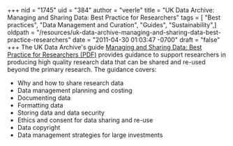 +++
nid = "1745"
uid = "384"
author = "veerle"
title = "UK Data Archive: Managing and Sharing Data: Best Practice for Researchers"
tags = [ "Best practices", "Data Management and Curation", "Guides", "Sustainability",]
oldpath = "/resources/uk-data-archive-managing-and-sharing-data-best-practice-researchers"
date = "2011-04-30 01:03:47 -0700"
draft = "false"
+++
The UK Data Archive\'s guide [Managing and Sharing Data: Best Practice
for Researchers
(PDF)](http://www.data-archive.ac.uk/media/2894/managingsharing.pdf)
provides guidance to support researchers in producing high quality
research data that can be shared and re-used beyond the primary
research. The guidance covers:

-   Why and how to share research data
-   Data management planning and costing
-   Documenting data
-   Formatting data
-   Storing data and data security
-   Ethics and consent for data sharing and re-use
-   Data copyright
-   Data management strategies for large investments
